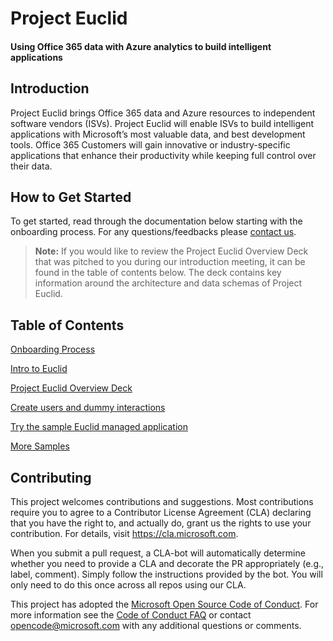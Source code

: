 # Project Euclid
#### Using Office 365 data with Azure analytics to build intelligent applications 

## Introduction 

Project Euclid brings Office 365 data and Azure resources to independent software vendors (ISVs). Project Euclid will enable ISVs to build intelligent applications with Microsoft’s most valuable data, and best development tools. Office 365 Customers will gain innovative or industry-specific applications that enhance their productivity while keeping full control over their data. 

## How to Get Started 

To get started, read through the documentation below starting with the onboarding process. For any questions/feedbacks please [contact us](docs/Contact-Us.md).

> **Note:** If you would like to review the Project Euclid Overview Deck that was pitched to you during our introduction meeting, it can be found in the table of contents below. The deck contains key information around the architecture and data schemas of Project Euclid.

## Table of Contents

[Onboarding Process](docs/Onboarding-Process.md)

[Intro to Euclid](docs/Intro-to-Euclid.md)

[Project Euclid Overview Deck](docs/ProjectEuclidOverviewDeck.pptx)

[Create users and dummy interactions](SetUp)

[Try the sample Euclid managed application](ManagedApp)

[More Samples](ARMTemplates)

## Contributing

This project welcomes contributions and suggestions.  Most contributions require you to agree to a
Contributor License Agreement (CLA) declaring that you have the right to, and actually do, grant us
the rights to use your contribution. For details, visit https://cla.microsoft.com.

When you submit a pull request, a CLA-bot will automatically determine whether you need to provide
a CLA and decorate the PR appropriately (e.g., label, comment). Simply follow the instructions
provided by the bot. You will only need to do this once across all repos using our CLA.

This project has adopted the [Microsoft Open Source Code of Conduct](https://opensource.microsoft.com/codeofconduct/).
For more information see the [Code of Conduct FAQ](https://opensource.microsoft.com/codeofconduct/faq/) or
contact [opencode@microsoft.com](mailto:opencode@microsoft.com) with any additional questions or comments.

